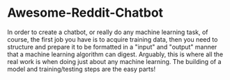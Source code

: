 # Awesome-Reddit-Chatbot
 In order to create a chatbot, or really do any machine learning task, of course, the first job you have is to acquire training data, then you need to structure and prepare it to be formatted in a "input" and "output" manner that a machine learning algorithm can digest. Arguably, this is where all the real work is when doing just about any machine learning. The building of a model and training/testing steps are the easy parts!
